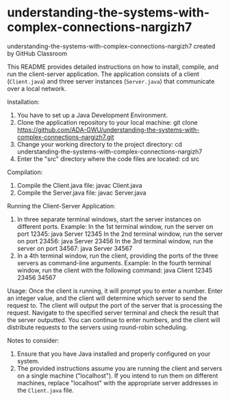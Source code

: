 # understanding-the-systems-with-complex-connections-nargizh7
understanding-the-systems-with-complex-connections-nargizh7 created by GitHub Classroom


This README provides detailed instructions on how to install, compile, and run the client-server application. 
The application consists of a client (`Client.java`) and three server instances (`Server.java`) that communicate over a local network. 

Installation:
1. You have to set up a Java Development Environment.
2. Clone the application repository to your local machine:
   git clone https://github.com/ADA-GWU/understanding-the-systems-with-complex-connections-nargizh7.git
3. Change your working directory to the project directory:
   cd understanding-the-systems-with-complex-connections-nargizh7
4. Enter the "src" directory where the code files are located: cd src
   
Compilation:
1. Compile the Client.java file: javac Client.java
2. Compile the Server.java file: javac Server.java

Running the Client-Server Application:
1. In three separate terminal windows, start the server instances on different ports. 
   Example:
   In the 1st terminal window, run the server on port 12345:  java Server 12345
   In the 2nd terminal window, run the server on port 23456:  java Server 23456
   In the 3rd terminal window, run the server on port 34567:  java Server 34567
2. In a 4th terminal window, run the client, providing the ports of the three servers as command-line arguments.
   Example:
   In the fourth terminal window, run the client with the following command: java Client 12345 23456 34567

Usage:
Once the client is running, it will prompt you to enter a number. 
Enter an integer value, and the client will determine which server to send the request to.
The client will output the port of the server that is processing the request.
Navigate to the specified server terminal and check the result that the server outputted.
You can continue to enter numbers, and the client will distribute requests to the servers using round-robin scheduling.


Notes to consider:
1. Ensure that you have Java installed and properly configured on your system.
2. The provided instructions assume you are running the client and servers on a single machine ("localhost"). 
   If you intend to run them on different machines, replace "localhost" with the appropriate server addresses in the `Client.java` file.


